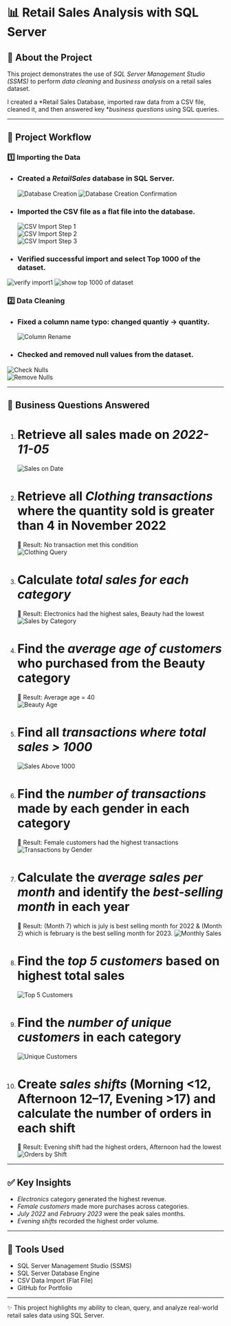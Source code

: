 # 📊 Retail Sales Analysis with SQL Server  

## 🔎 About the Project  
This project demonstrates the use of *SQL Server Management Studio (SSMS)* to perform *data cleaning* and *business analysis* on a retail sales dataset.  

I created a *Retail Sales Database, imported raw data from a CSV file, cleaned it, and then answered key **business questions* using SQL queries.  

---

## 📂 Project Workflow  

### 1️⃣ Importing the Data  
- ### Created a *RetailSales* database in SQL Server.
  ![Database Creation](https://github.com/AnimashaunRoheemot/-Retail-Sales-Analysis-with-SQL-Server/blob/main/db_creation.png.png)
  ![Database Creation Confirmation](https://github.com/AnimashaunRoheemot/-Retail-Sales-Analysis-with-SQL-Server/blob/main/Screenshot%20(144).png) 
- ### Imported the CSV file as a flat file into the database.
  ![CSV Import Step 1](https://github.com/AnimashaunRoheemot/-Retail-Sales-Analysis-with-SQL-Server/blob/main/Screenshot%20(146).png)  
![CSV Import Step 2](https://github.com/AnimashaunRoheemot/-Retail-Sales-Analysis-with-SQL-Server/blob/main/Screenshot%20(147).png)  
![CSV Import Step 3](https://github.com/AnimashaunRoheemot/-Retail-Sales-Analysis-with-SQL-Server/blob/main/Screenshot%20(148).png)  
- ### Verified successful import and select Top 1000 of the dataset. 
![verify import1](https://github.com/AnimashaunRoheemot/-Retail-Sales-Analysis-with-SQL-Server/blob/main/Screenshot%20(149).png)
![show top 1000 of dataset](https://github.com/AnimashaunRoheemot/-Retail-Sales-Analysis-with-SQL-Server/blob/main/Screenshot%20(152).png) 

### 2️⃣ Data Cleaning  
- ### Fixed a column name typo: changed quantiy → quantity.
  ![Column Rename](https://github.com/AnimashaunRoheemot/-Retail-Sales-Analysis-with-SQL-Server/blob/main/Screenshot%20(158).png) 
- ### Checked and removed null values from the dataset.    
![Check Nulls](https://github.com/AnimashaunRoheemot/-Retail-Sales-Analysis-with-SQL-Server/blob/main/Screenshot%20(159).png)  
![Remove Nulls](https://github.com/AnimashaunRoheemot/-Retail-Sales-Analysis-with-SQL-Server/blob/main/Screenshot%20(160).png)  

---

## 🎯 Business Questions Answered  

1. # Retrieve all sales made on *2022-11-05*  
   ![Sales on Date](https://github.com/AnimashaunRoheemot/-Retail-Sales-Analysis-with-SQL-Server/blob/main/Screenshot%20(161).png)  

2. # Retrieve all *Clothing transactions* where the quantity sold is greater than 4 in November 2022  
   📌 Result: No transaction met this condition  
   ![Clothing Query](https://github.com/AnimashaunRoheemot/-Retail-Sales-Analysis-with-SQL-Server/blob/main/Screenshot%20(162).png)  

3. # Calculate *total sales for each category*  
   📌 Result: Electronics had the highest sales, Beauty had the lowest  
   ![Sales by Category](https://github.com/AnimashaunRoheemot/-Retail-Sales-Analysis-with-SQL-Server/blob/main/Screenshot%20(165).png)  

4. # Find the *average age of customers* who purchased from the Beauty category  
   📌 Result: Average age = 40  
   ![Beauty Age](https://github.com/AnimashaunRoheemot/-Retail-Sales-Analysis-with-SQL-Server/blob/main/Screenshot%20(166).png)  

5. # Find all *transactions where total sales > 1000*  
   ![Sales Above 1000](https://github.com/AnimashaunRoheemot/-Retail-Sales-Analysis-with-SQL-Server/blob/main/Screenshot%20(167).png)  

6. # Find the *number of transactions* made by each gender in each category  
   📌 Result: Female customers had the highest transactions  
   ![Transactions by Gender](https://github.com/AnimashaunRoheemot/-Retail-Sales-Analysis-with-SQL-Server/blob/main/Screenshot%20(168).png)  

7. # Calculate the *average sales per month* and identify the *best-selling month* in each year  
   📌 Result:  (Month 7) which is july is best selling month for 2022 &  (Month 2)  which is february is the best selling month for 2023.
   ![Monthly Sales](https://github.com/AnimashaunRoheemot/-Retail-Sales-Analysis-with-SQL-Server/blob/main/Screenshot%20(170).png)  

8. # Find the *top 5 customers* based on highest total sales  
   ![Top 5 Customers](https://github.com/AnimashaunRoheemot/-Retail-Sales-Analysis-with-SQL-Server/blob/main/Screenshot%20(171).png)  

9. # Find the *number of unique customers* in each category  
   ![Unique Customers](https://github.com/AnimashaunRoheemot/-Retail-Sales-Analysis-with-SQL-Server/blob/main/Screenshot%20(173).png)  

10. # Create *sales shifts* (Morning <12, Afternoon 12–17, Evening >17) and calculate the number of orders in each shift  
    📌 Result: Evening shift had the highest orders, Afternoon had the lowest  
    ![Orders by Shift](https://github.com/AnimashaunRoheemot/-Retail-Sales-Analysis-with-SQL-Server/blob/main/Screenshot%20(176).png)  

---

## ✅ Key Insights  
- *Electronics* category generated the highest revenue.  
- *Female customers* made more purchases across categories.  
- *July 2022* and *February 2023* were the peak sales months.  
- *Evening shifts* recorded the highest order volume.  

---

## 🚀 Tools Used  
- SQL Server Management Studio (SSMS)  
- SQL Server Database Engine  
- CSV Data Import (Flat File)  
- GitHub for Portfolio  

---

✨ This project highlights my ability to clean, query, and analyze real-world retail sales data using SQL Server.
